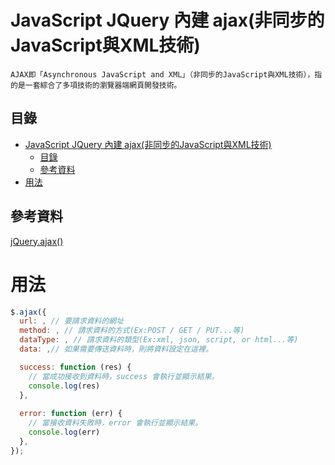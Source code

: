 # JavaScript JQuery 內建 ajax(非同步的JavaScript與XML技術)

```
AJAX即「Asynchronous JavaScript and XML」（非同步的JavaScript與XML技術），指的是一套綜合了多項技術的瀏覽器端網頁開發技術。
```

## 目錄

- [JavaScript JQuery 內建 ajax(非同步的JavaScript與XML技術)](#javascript-jquery-內建-ajax非同步的javascript與xml技術)
	- [目錄](#目錄)
	- [參考資料](#參考資料)
- [用法](#用法)

## 參考資料

[jQuery.ajax()](https://api.jquery.com/jquery.ajax/#jQuery-ajax-url-settings)

# 用法

```JavaScript
$.ajax({
  url: , // 要請求資料的網址
  method: , // 請求資料的方式(Ex:POST / GET / PUT...等)
  dataType: , // 請求資料的類型(Ex:xml, json, script, or html...等)
  data: ,// 如果需要傳送資料時，則將資料設定在這裡。

  success: function (res) {
	// 當成功接收到資料時，success 會執行並顯示結果。
	console.log(res)
  },
  
  error: function (err) {
	// 當接收資料失敗時，error 會執行並顯示結果。
    console.log(err)
  },
});
```
